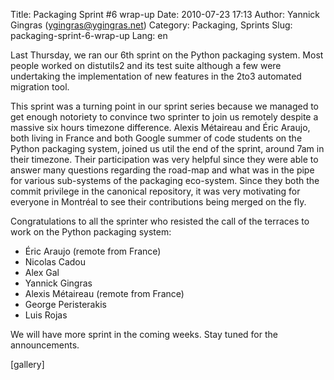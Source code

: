 Title: Packaging Sprint #6 wrap-up
Date: 2010-07-23 17:13
Author: Yannick Gingras (ygingras@ygingras.net)
Category: Packaging, Sprints
Slug: packaging-sprint-6-wrap-up
Lang: en

<!--:en-->

Last Thursday, we ran our 6th sprint on the Python packaging system.
Most people worked on distutils2 and its test suite although a few were
undertaking the implementation of new features in the 2to3 automated
migration tool.

This sprint was a turning point in our sprint series because we managed
to get enough notoriety to convince two sprinter to join us remotely
despite a massive six hours timezone difference. Alexis Métaireau and
Éric Araujo, both living in France and both Google summer of code
students on the Python packaging system, joined us util the end of the
sprint, around 7am in their timezone. Their participation was very
helpful since they were able to answer many questions regarding the
road-map and what was in the pipe for various sub-systems of the
packaging eco-system. Since they both the commit privilege in the
canonical repository, it was very motivating for everyone in Montréal to
see their contributions being merged on the fly.

Congratulations to all the sprinter who resisted the call of the
terraces to work on the Python packaging system:

-   Éric Araujo (remote from France)
-   Nicolas Cadou
-   Alex Gal
-   Yannick Gingras
-   Alexis Métaireau (remote from France)
-   George Peristerakis
-   Luis Rojas

We will have more sprint in the coming weeks. Stay tuned for the
announcements.

[gallery]
